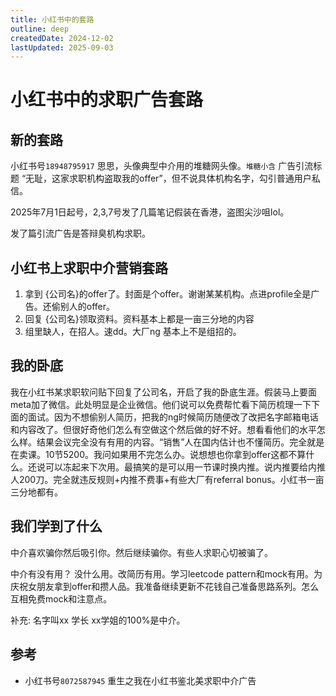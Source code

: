 ```yaml
---
title: 小红书中的套路
outline: deep
createdDate: 2024-12-02
lastUpdated: 2025-09-03
---
```

# 小红书中的求职广告套路


## 新的套路

小红书号`18948795917` 思思，头像典型中介用的堆糖网头像。`堆糖小含`
广告引流标题 “无耻，这家求职机构盗取我的offer”，但不说具体机构名字，勾引普通用户私信。

2025年7月1日起号，2,3,7号发了几篇笔记假装在香港，盗图尖沙咀lol。

发了篇引流广告是答辩臭机构求职。

## 小红书上求职中介营销套路

1. 拿到 {公司名}的offer了。封面是个offer。谢谢某某机构。点进profile全是广告。还偷别人的offer。
2. 回复 {公司名}领取资料。资料基本上都是一亩三分地的内容
3. 组里缺人，在招人。速dd。大厂ng 基本上不是组招的。

## 我的卧底
   
我在小红书某求职软问贴下回复了公司名，开启了我的卧底生涯。假装马上要面meta加了微信。此处明显是企业微信。他们说可以免费帮忙看下简历梳理一下下面的面试。因为不想偷别人简历，把我的ng时候简历随便改了改把名字邮箱电话和内容改了。但很好奇他们怎么有空做这个然后做的好不好。想看看他们的水平怎么样。结果会议完全没有有用的内容。“销售”人在国内估计也不懂简历。完全就是在卖课。10节5200。我问如果用不完怎么办。说想想也你拿到offer这都不算什么。还说可以冻起来下次用。最搞笑的是可以用一节课时换内推。说内推要给内推人200刀。完全就违反规则+内推不费事+有些大厂有referral bonus。小红书一亩三分地都有。

## 我们学到了什么
   
中介喜欢骗你然后吸引你。然后继续骗你。有些人求职心切被骗了。
   
中介有没有用？ 没什么用。改简历有用。学习leetcode pattern和mock有用。为庆祝女朋友拿到offer和攒人品。我准备继续更新不花钱自己准备思路系列。怎么互相免费mock和注意点。

补充: 名字叫xx 学长 xx学姐的100%是中介。



## 参考
- 小红书号`8072587945` 重生之我在小红书鉴北美求职中介广告
